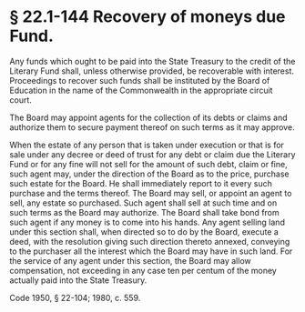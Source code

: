 # § 22.1-144 Recovery of moneys due Fund.

<p>Any funds which ought to be paid into the State Treasury to the credit of the Literary Fund shall, unless otherwise provided, be recoverable with interest. Proceedings to recover such funds shall be instituted by the Board of Education in the name of the Commonwealth in the appropriate circuit court.</p><p>The Board may appoint agents for the collection of its debts or claims and authorize them to secure payment thereof on such terms as it may approve.</p><p>When the estate of any person that is taken under execution or that is for sale under any decree or deed of trust for any debt or claim due the Literary Fund or for any fine will not sell for the amount of such debt, claim or fine, such agent may, under the direction of the Board as to the price, purchase such estate for the Board. He shall immediately report to it every such purchase and the terms thereof. The Board may sell, or appoint an agent to sell, any estate so purchased. Such agent shall sell at such time and on such terms as the Board may authorize. The Board shall take bond from such agent if any money is to come into his hands. Any agent selling land under this section shall, when directed so to do by the Board, execute a deed, with the resolution giving such direction thereto annexed, conveying to the purchaser all the interest which the Board may have in such land. For the service of any agent under this section, the Board may allow compensation, not exceeding in any case ten per centum of the money actually paid into the State Treasury.</p><p>Code 1950, § 22-104; 1980, c. 559.</p>